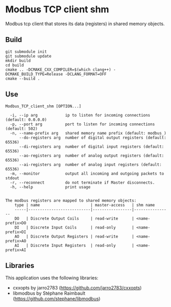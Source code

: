 # Modbus TCP client shm

Modbus tcp client that stores its data (registers) in shared memory objects.

## Build
```
git submodule init
git submodule update
mkdir build
cd build
cmake .. -DCMAKE_CXX_COMPILER=$(which clang++) -DCMAKE_BUILD_TYPE=Release -DCLANG_FORMAT=OFF
cmake --build .
```

## Use
```
Modbus_TCP_client_shm [OPTION...]

  -i, --ip arg            ip to listen for incoming connections (default: 0.0.0.0)
  -p, --port arg          port to listen for incoming connections (default: 502)
  -n, --name-prefix arg   shared memory name prefix (default: modbus_)
      --do-registers arg  number of digital output registers (default: 65536)
      --di-registers arg  number of digital input registers (default: 65536)
      --ao-registers arg  number of analog output registers (default: 65536)
      --ai-registers arg  number of analog input registers (default: 65536)
  -m, --monitor           output all incoming and outgoing packets to stdout
  -r, --reconnect         do not terminate if Master disconnects.
  -h, --help              print usage


The modbus registers are mapped to shared memory objects:
    type | name                      | master-access   | shm name
    -----|---------------------------|-----------------|----------------
    DO   | Discrete Output Coils     | read-write      | <name-prefix>DO
    DI   | Discrete Input Coils      | read-only       | <name-prefix>DI
    AO   | Discrete Output Registers | read-write      | <name-prefix>AO
    AI   | Discrete Input Registers  | read-only       | <name-prefix>AI
```

## Libraries
This application uses the following libraries:
- cxxopts by jarro2783 (https://github.com/jarro2783/cxxopts)
- libmodbus by Stéphane Raimbault (https://github.com/stephane/libmodbus)
